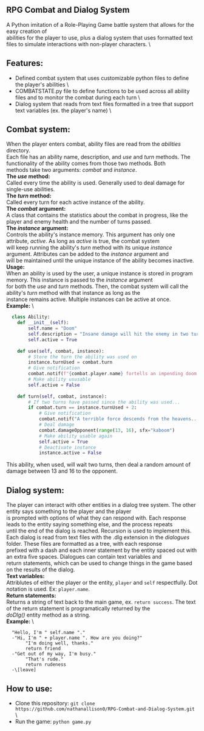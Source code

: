 ## RPG Combat and Dialog System

A Python imitation of a Role-Playing Game battle system that allows for the easy creation of \
abilities for the player to use, plus a dialog system that uses formatted text files to simulate interactions with non-player characters. \

## Features:
 - Defined combat system that uses customizable python files to define the player's abilities \
 - COMBATSTATE.py file to define functions to be used across all ability files and to monitor the combat during each turn \
 - Dialog system that reads from text files formatted in a tree that support text variables (ex. the player's name) \

## Combat system:
When the player enters combat, ability files are read from the _abilities_ directory. \
Each file has an ability name, description, and _use_ and _turn_ methods. The functionality of the ability comes from those two methods. Both \
methods take two arguments: _combat_ and _instance_. \
**The _use_ method:** \
  Called every time the ability is used. Generally used to deal damage for single-use abilities. \
**The _turn_ method:** \
  Called every turn for each active instance of the ability. \
**The _combat_ argument:** \
  A class that contains the statistics about the combat in progress, like the player and enemy health and the number of turns passed. \
**The _instance_ argument:** \
  Controls the ability's instance memory. This argument has only one attribute, _active_. As long as _active_ is true, the combat system \
  will keep running the ability's _turn_ method with its unique _instance_ argument. Attributes can be added to the _instance_ argument and \
  will be maintained until the unique instance of the ability becomes inactive. \
**Usage:** \
  When an ability is used by the user, a unique instance is stored in program memory. This instance is passed to the _instance_ argument \
  for both the _use_ and _turn_ methods. Then, the combat system will call the ability's _turn_ method with that instance as long as the \
  instance remains active. Multiple instances can be active at once. \
**Example:** \
```python
  class Ability:
    def __init__(self):
        self.name = "Doom"
        self.description = "Insane damage will hit the enemy in two turns!"
        self.active = True
    
    def use(self, combat, instance):
        # Store the turn the ability was used on
        instance.turnUsed = combat.turn
        # Give notification
        combat.notif(f"{combat.player.name} fortells an impending doom!")
        # Make ability ususable
        self.active = False
        
    def turn(self, combat, instance):
        # If two turns have passed since the ability was used...
        if combat.turn == instance.turnUsed + 2:
            # Give notification
            combat.notif("A terrible force descends from the heavens...")
            # Deal damage
            combat.damageOpponent(range(13, 16), sfx="kaboom")
            # Make ability usable again
            self.active = True
            # Deactivate instance
            instance.active = False
```
This ability, when used, will wait two turns, then deal a random amount of damage between 13 and 16 to the opponent.

## Dialog system:
The player can interact with other entities in a dialog tree system. The other entity says something to the player and the player \
is prompted with options of what they can respond with. Each response leads to the entity saying something else, and the process repeats \
until the end of the dialog is reached. Recursion is used to implement this. \
Each dialog is read from text files with the .dlg extension in the _dialogues_ folder. These files are formatted as a tree, with each response \
prefixed with a dash and each inner statement by the entity spaced out with an extra five spaces. Dialogues can contain text variables and \
return statements, which can be used to change things in the game based on the results of the dialog. \
**Text variables:** \
  Attriblutes of either the player or the entity, `player` and `self` respectfully. Dot notation is used. Ex: `player.name`. \
**Return statements:** \
  Returns a string of text back to the main game, ex. `return success`. The text of the return statement is programatically returned by the \
  _doDlg()_ entity method as a string. \
**Example:** \
```
  "Hello, I'm " self.name "."
  -"Hi, I'm " + player.name ". How are you doing?"
       "I'm doing well, thanks."
       return friend
  -"Get out of my way, I'm busy."
       "That's rude."
       return rudeness
  -\[leave]
```
## How to use:
- Clone this repository: `git clone https://github.com/nathanallison0/RPG-Combat-and-Dialog-System.git` \
- Run the game: `python game.py`
